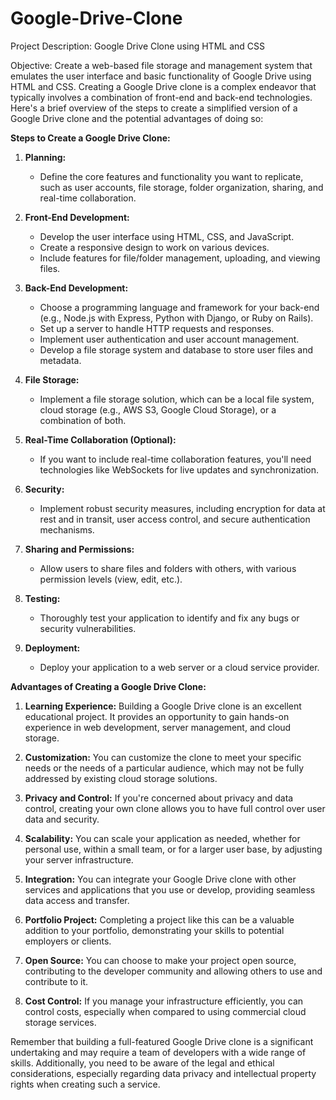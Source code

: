# Google-Drive-Clone
Project Description: Google Drive Clone using HTML and CSS

Objective:
Create a web-based file storage and management system that emulates the user interface and basic functionality of Google Drive using HTML and CSS.
Creating a Google Drive clone is a complex endeavor that typically involves a combination of front-end and back-end technologies. Here's a brief overview of the steps to create a simplified version of a Google Drive clone and the potential advantages of doing so:

**Steps to Create a Google Drive Clone:**

1. **Planning:**
   - Define the core features and functionality you want to replicate, such as user accounts, file storage, folder organization, sharing, and real-time collaboration.

2. **Front-End Development:**
   - Develop the user interface using HTML, CSS, and JavaScript.
   - Create a responsive design to work on various devices.
   - Include features for file/folder management, uploading, and viewing files.

3. **Back-End Development:**
   - Choose a programming language and framework for your back-end (e.g., Node.js with Express, Python with Django, or Ruby on Rails).
   - Set up a server to handle HTTP requests and responses.
   - Implement user authentication and user account management.
   - Develop a file storage system and database to store user files and metadata.

4. **File Storage:**
   - Implement a file storage solution, which can be a local file system, cloud storage (e.g., AWS S3, Google Cloud Storage), or a combination of both.

5. **Real-Time Collaboration (Optional):**
   - If you want to include real-time collaboration features, you'll need technologies like WebSockets for live updates and synchronization.

6. **Security:**
   - Implement robust security measures, including encryption for data at rest and in transit, user access control, and secure authentication mechanisms.

7. **Sharing and Permissions:**
   - Allow users to share files and folders with others, with various permission levels (view, edit, etc.).

8. **Testing:**
   - Thoroughly test your application to identify and fix any bugs or security vulnerabilities.

9. **Deployment:**
   - Deploy your application to a web server or a cloud service provider.

**Advantages of Creating a Google Drive Clone:**

1. **Learning Experience:** Building a Google Drive clone is an excellent educational project. It provides an opportunity to gain hands-on experience in web development, server management, and cloud storage.

2. **Customization:** You can customize the clone to meet your specific needs or the needs of a particular audience, which may not be fully addressed by existing cloud storage solutions.

3. **Privacy and Control:** If you're concerned about privacy and data control, creating your own clone allows you to have full control over user data and security.

4. **Scalability:** You can scale your application as needed, whether for personal use, within a small team, or for a larger user base, by adjusting your server infrastructure.

5. **Integration:** You can integrate your Google Drive clone with other services and applications that you use or develop, providing seamless data access and transfer.

6. **Portfolio Project:** Completing a project like this can be a valuable addition to your portfolio, demonstrating your skills to potential employers or clients.

7. **Open Source:** You can choose to make your project open source, contributing to the developer community and allowing others to use and contribute to it.

8. **Cost Control:** If you manage your infrastructure efficiently, you can control costs, especially when compared to using commercial cloud storage services.

Remember that building a full-featured Google Drive clone is a significant undertaking and may require a team of developers with a wide range of skills. Additionally, you need to be aware of the legal and ethical considerations, especially regarding data privacy and intellectual property rights when creating such a service.
